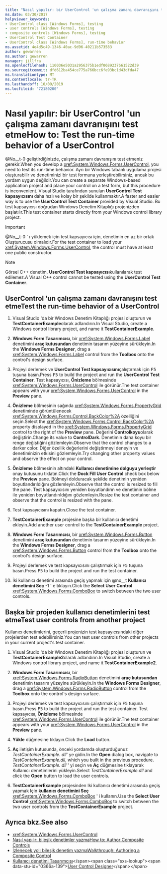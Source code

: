 ```yaml
---
title: "Nasıl yapılır: bir UserControl 'un çalışma zamanı davranışını test etme"
ms.date: 03/30/2017
helpviewer_keywords:
- UserControl class [Windows Forms], testing
- user controls [Windows Forms], testing
- composite controls [Windows Forms], testing
- UserControl Test Container
- UserControl class [Windows Forms], run-time behavior
ms.assetid: 4e4d5c49-1346-40ac-9d96-40211b573583
author: gewarren
ms.author: gewarren
manager: jillfra
ms.openlocfilehash: 110036e5031a2956375b1edf0689237661522d39
ms.sourcegitcommit: dfd612ba454ce775a766bcc6fe93bc1d43dfda47
ms.translationtype: MT
ms.contentlocale: tr-TR
ms.lasthandoff: 10/09/2019
ms.locfileid: "72180200"
---
```

# <a name="how-to-test-the-run-time-behavior-of-a-usercontrol"></a><span data-ttu-id="0366a-102">Nasıl yapılır: bir UserControl 'un çalışma zamanı davranışını test etme</span><span class="sxs-lookup"><span data-stu-id="0366a-102">How to: Test the run-time behavior of a UserControl</span></span>

<span data-ttu-id="0366a-103">@No__t-0 geliştirdiğinizde, çalışma zamanı davranışını test etmeniz gerekir.</span><span class="sxs-lookup"><span data-stu-id="0366a-103">When you develop a <xref:System.Windows.Forms.UserControl>, you need to test its run-time behavior.</span></span> <span data-ttu-id="0366a-104">Ayrı bir Windows tabanlı uygulama projesi oluşturabilir ve denetiminizi bir test formuna yerleştirebilirsiniz, ancak bu yordam uygun değildir.</span><span class="sxs-lookup"><span data-stu-id="0366a-104">You can create a separate Windows-based application project and place your control on a test form, but this procedure is inconvenient.</span></span> <span data-ttu-id="0366a-105">Visual Studio tarafından sunulan **UserControl Test kapsayıcısını** daha hızlı ve kolay bir şekilde kullanmaktır.</span><span class="sxs-lookup"><span data-stu-id="0366a-105">A faster and easier way is to use the **UserControl Test Container** provided by Visual Studio.</span></span> <span data-ttu-id="0366a-106">Bu test kapsayıcısı doğrudan Windows Denetim Kitaplığı projenizden başlatılır.</span><span class="sxs-lookup"><span data-stu-id="0366a-106">This test container starts directly from your Windows control library project.</span></span>

> [!IMPORTANT]
> <span data-ttu-id="0366a-107">@No__t-0 ' ı yüklemek için test kapsayıcısı için, denetimin en az bir ortak Oluşturucusu olmalıdır.</span><span class="sxs-lookup"><span data-stu-id="0366a-107">For the test container to load your <xref:System.Windows.Forms.UserControl>, the control must have at least one public constructor.</span></span>

> [!NOTE]
> <span data-ttu-id="0366a-108">Görsel C++ denetim, **UserControl Test kapsayıcısı**kullanılarak test edilemez.</span><span class="sxs-lookup"><span data-stu-id="0366a-108">A Visual C++ control cannot be tested using the **UserControl Test Container**.</span></span>

## <a name="test-the-run-time-behavior-of-a-usercontrol"></a><span data-ttu-id="0366a-109">UserControl 'un çalışma zamanı davranışını test etme</span><span class="sxs-lookup"><span data-stu-id="0366a-109">Test the run-time behavior of a UserControl</span></span>

1. <span data-ttu-id="0366a-110">Visual Studio 'da bir Windows Denetim Kitaplığı projesi oluşturun ve **TestContainerExample**olarak adlandırın.</span><span class="sxs-lookup"><span data-stu-id="0366a-110">In Visual Studio, create a Windows control library project, and name it **TestContainerExample**.</span></span>

2. <span data-ttu-id="0366a-111">**Windows Form Tasarımcısı**, bir <xref:System.Windows.Forms.Label> denetimini **araç kutusundan** denetimin tasarım yüzeyine sürükleyin.</span><span class="sxs-lookup"><span data-stu-id="0366a-111">In the **Windows Forms Designer**, drag a <xref:System.Windows.Forms.Label> control from the **Toolbox** onto the control's design surface.</span></span>

3. <span data-ttu-id="0366a-112">Projeyi derlemek ve **UserControl Test kapsayıcısını**çalıştırmak için <kbd>F5</kbd> tuşuna basın.</span><span class="sxs-lookup"><span data-stu-id="0366a-112">Press <kbd>F5</kbd> to build the project and run the **UserControl Test Container**.</span></span> <span data-ttu-id="0366a-113">Test kapsayıcısı, **Önizleme** bölmesinde <xref:System.Windows.Forms.UserControl> ile görünür.</span><span class="sxs-lookup"><span data-stu-id="0366a-113">The test container appears with your <xref:System.Windows.Forms.UserControl> in the **Preview** pane.</span></span>

4. <span data-ttu-id="0366a-114">**Önizleme** bölmesinin sağında <xref:System.Windows.Forms.PropertyGrid> denetiminde görüntülenecek <xref:System.Windows.Forms.Control.BackColor%2A> özelliğini seçin.</span><span class="sxs-lookup"><span data-stu-id="0366a-114">Select the <xref:System.Windows.Forms.Control.BackColor%2A> property displayed in the <xref:System.Windows.Forms.PropertyGrid> control to the right of the **Preview** pane.</span></span> <span data-ttu-id="0366a-115">Değerini **Controlkoyu**olarak değiştirin.</span><span class="sxs-lookup"><span data-stu-id="0366a-115">Change its value to **ControlDark**.</span></span> <span data-ttu-id="0366a-116">Denetimin daha koyu bir renge değiştiğini gözlemleyin.</span><span class="sxs-lookup"><span data-stu-id="0366a-116">Observe that the control changes to a darker color.</span></span> <span data-ttu-id="0366a-117">Diğer özellik değerlerini değiştirmeyi deneyin ve denetiminizin etkisini gözlemleyin.</span><span class="sxs-lookup"><span data-stu-id="0366a-117">Try changing other property values and observe the effect on your control.</span></span>

5. <span data-ttu-id="0366a-118">**Önizleme** bölmesinin altındaki **Kullanıcı denetimine dolguyu yerleştir** onay kutusunu tıklatın.</span><span class="sxs-lookup"><span data-stu-id="0366a-118">Click the **Dock Fill User Control** check box below the **Preview** pane.</span></span> <span data-ttu-id="0366a-119">Bölmeyi dolduracak şekilde denetimin yeniden boyutlandırıldığını gözlemleyin.</span><span class="sxs-lookup"><span data-stu-id="0366a-119">Observe that the control is resized to fill the pane.</span></span> <span data-ttu-id="0366a-120">Test kapsayıcısını yeniden boyutlandırın ve denetimin bölme ile yeniden boyutlandırıldığını gözlemleyin.</span><span class="sxs-lookup"><span data-stu-id="0366a-120">Resize the test container and observe that the control is resized with the pane.</span></span>

6. <span data-ttu-id="0366a-121">Test kapsayıcısını kapatın.</span><span class="sxs-lookup"><span data-stu-id="0366a-121">Close the test container.</span></span>

7. <span data-ttu-id="0366a-122">**TestContainerExample** projesine başka bir kullanıcı denetimi ekleyin.</span><span class="sxs-lookup"><span data-stu-id="0366a-122">Add another user control to the **TestContainerExample** project.</span></span>

8. <span data-ttu-id="0366a-123">**Windows Form Tasarımcısı**, bir <xref:System.Windows.Forms.Button> denetimini **araç kutusundan** denetimin tasarım yüzeyine sürükleyin.</span><span class="sxs-lookup"><span data-stu-id="0366a-123">In the **Windows Forms Designer**, drag a <xref:System.Windows.Forms.Button> control from the **Toolbox** onto the control's design surface.</span></span>

9. <span data-ttu-id="0366a-124">Projeyi derlemek ve test kapsayıcısını çalıştırmak için <kbd>F5</kbd> tuşuna basın.</span><span class="sxs-lookup"><span data-stu-id="0366a-124">Press <kbd>F5</kbd> to build the project and run the test container.</span></span>

10. <span data-ttu-id="0366a-125">İki kullanıcı denetimi arasında geçiş yapmak için @no__t **Kullanıcı denetimini Seç** -1 ' e tıklayın.</span><span class="sxs-lookup"><span data-stu-id="0366a-125">Click the **Select User Control** <xref:System.Windows.Forms.ComboBox> to switch between the two user controls.</span></span>

## <a name="test-user-controls-from-another-project"></a><span data-ttu-id="0366a-126">Başka bir projeden kullanıcı denetimlerini test etme</span><span class="sxs-lookup"><span data-stu-id="0366a-126">Test user controls from another project</span></span>

<span data-ttu-id="0366a-127">Kullanıcı denetimlerini, geçerli projenizin test kapsayıcısındaki diğer projelerden test edebilirsiniz.</span><span class="sxs-lookup"><span data-stu-id="0366a-127">You can test user controls from other projects in your current project's test container.</span></span>

1. <span data-ttu-id="0366a-128">Visual Studio 'da bir Windows Denetim Kitaplığı projesi oluşturun ve **TestContainerExample2**olarak adlandırın.</span><span class="sxs-lookup"><span data-stu-id="0366a-128">In Visual Studio, create a Windows control library project, and name it **TestContainerExample2**.</span></span>

2. <span data-ttu-id="0366a-129">**Windows Form Tasarımcısı**, bir <xref:System.Windows.Forms.RadioButton> denetimini **araç kutusundan** denetimin tasarım yüzeyine sürükleyin.</span><span class="sxs-lookup"><span data-stu-id="0366a-129">In the **Windows Forms Designer**, drag a <xref:System.Windows.Forms.RadioButton> control from the **Toolbox** onto the control's design surface.</span></span>

3. <span data-ttu-id="0366a-130">Projeyi derlemek ve test kapsayıcısını çalıştırmak için <kbd>F5</kbd> tuşuna basın.</span><span class="sxs-lookup"><span data-stu-id="0366a-130">Press <kbd>F5</kbd> to build the project and run the test container.</span></span> <span data-ttu-id="0366a-131">Test kapsayıcısı, **Önizleme** bölmesinde <xref:System.Windows.Forms.UserControl> ile görünür.</span><span class="sxs-lookup"><span data-stu-id="0366a-131">The test container appears with your <xref:System.Windows.Forms.UserControl> in the **Preview** pane.</span></span>

4. <span data-ttu-id="0366a-132">**Yükle** düğmesine tıklayın.</span><span class="sxs-lookup"><span data-stu-id="0366a-132">Click the **Load** button.</span></span>

5. <span data-ttu-id="0366a-133">**Aç** iletişim kutusunda, önceki yordamda oluşturduğunuz *TestContainerExample. dll*' ye gidin.</span><span class="sxs-lookup"><span data-stu-id="0366a-133">In the **Open** dialog box, navigate to *TestContainerExample.dll*, which you built in the previous procedure.</span></span> <span data-ttu-id="0366a-134">*TestContainerExample. dll* ' yi seçin ve **Aç** düğmesine tıklayarak Kullanıcı denetimlerini yükleyin.</span><span class="sxs-lookup"><span data-stu-id="0366a-134">Select *TestContainerExample.dll* and click the **Open** button to load the user controls.</span></span>

6. <span data-ttu-id="0366a-135">**TestContainerExample** projesinden Iki kullanıcı denetimi arasında geçiş yapmak Için **kullanıcı denetimini Seç** <xref:System.Windows.Forms.ComboBox> ' i kullanın.</span><span class="sxs-lookup"><span data-stu-id="0366a-135">Use the **Select User Control** <xref:System.Windows.Forms.ComboBox> to switch between the two user controls from the **TestContainerExample** project.</span></span>

## <a name="see-also"></a><span data-ttu-id="0366a-136">Ayrıca bkz.</span><span class="sxs-lookup"><span data-stu-id="0366a-136">See also</span></span>

- <xref:System.Windows.Forms.UserControl>
- [<span data-ttu-id="0366a-137">Nasıl yapılır: bileşik denetimler yazma</span><span class="sxs-lookup"><span data-stu-id="0366a-137">How to: Author Composite Controls</span></span>](how-to-author-composite-controls.md)
- [<span data-ttu-id="0366a-138">İzlenecek yol: bileşik denetim yazma</span><span class="sxs-lookup"><span data-stu-id="0366a-138">Walkthrough: Authoring a Composite Control</span></span>](walkthrough-authoring-a-composite-control-with-visual-csharp.md)
- <span data-ttu-id="0366a-139">[Kullanıcı denetimi Tasarımcısı](https://docs.microsoft.com/previous-versions/visualstudio/visual-studio-2010/183c3hth(v=vs.100))</span><span class="sxs-lookup"><span data-stu-id="0366a-139">[User Control Designer](https://docs.microsoft.com/previous-versions/visualstudio/visual-studio-2010/183c3hth(v=vs.100))</span></span>
